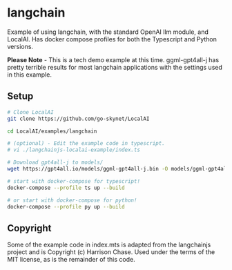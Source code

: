 # langchain

Example of using langchain, with the standard OpenAI llm module, and LocalAI. Has docker compose profiles for both the Typescript and Python versions.

**Please Note** - This is a tech demo example at this time. ggml-gpt4all-j has pretty terrible results for most langchain applications with the settings used in this example.

## Setup

```bash
# Clone LocalAI
git clone https://github.com/go-skynet/LocalAI

cd LocalAI/examples/langchain

# (optional) - Edit the example code in typescript.
# vi ./langchainjs-localai-example/index.ts

# Download gpt4all-j to models/
wget https://gpt4all.io/models/ggml-gpt4all-j.bin -O models/ggml-gpt4all-j

# start with docker-compose for typescript!
docker-compose --profile ts up --build

# or start with docker-compose for python!
docker-compose --profile py up --build
```

## Copyright

Some of the example code in index.mts is adapted from the langchainjs project and is Copyright (c) Harrison Chase. Used under the terms of the MIT license, as is the remainder of this code.